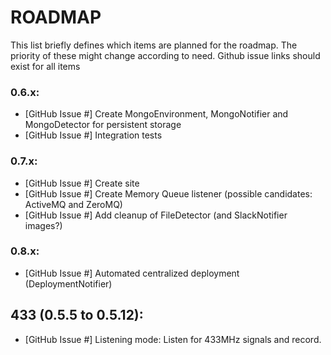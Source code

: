 # ROADMAP  
This list briefly defines which items are planned for the roadmap. The priority of these might change according to need. Github issue links should exist for all items

### 0.6.x:  
* [GitHub Issue #] Create MongoEnvironment, MongoNotifier and MongoDetector for persistent storage  
* [GitHub Issue #] Integration tests  
### 0.7.x:  
* [GitHub Issue #] Create site  
* [GitHub Issue #] Create Memory Queue listener (possible candidates: ActiveMQ and ZeroMQ)  
* [GitHub Issue #] Add cleanup of FileDetector (and SlackNotifier images?)  

### 0.8.x:  
* [GitHub Issue #] Automated centralized deployment (DeploymentNotifier)  

## 433 (0.5.5 to 0.5.12):
* [GitHub Issue #] Listening mode: Listen for 433MHz signals and record.  

